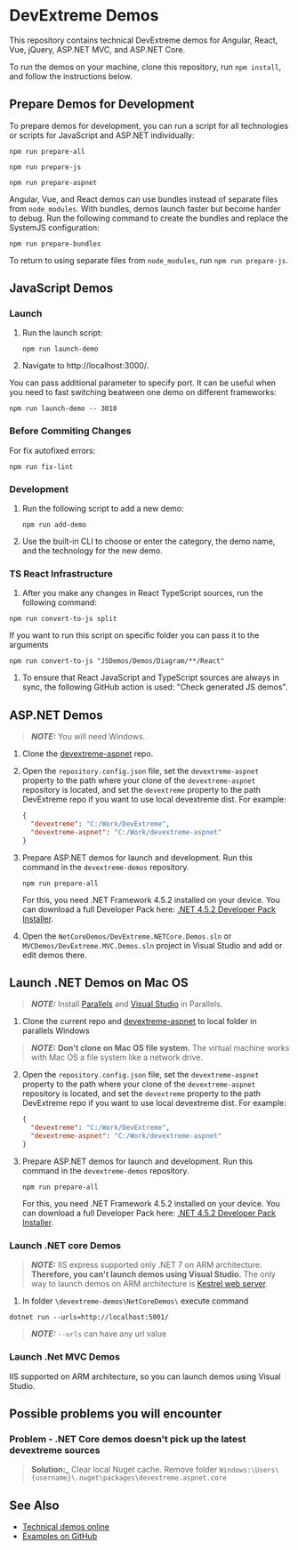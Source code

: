 # DevExtreme Demos
 
This repository contains technical DevExtreme demos for Angular, React, Vue, jQuery, ASP.NET MVC, and ASP.NET Core.

To run the demos on your machine, clone this repository, run `npm install`, and follow the instructions below.

## Prepare Demos for Development

To prepare demos for development, you can run a script for all technologies or scripts for JavaScript and ASP.NET individually:

```
npm run prepare-all
```
```
npm run prepare-js
```
```
npm run prepare-aspnet
```

Angular, Vue, and React demos can use bundles instead of separate files from `node_modules`. With bundles, demos launch faster but become harder to debug. Run the following command to create the bundles and replace the SystemJS configuration:

```
npm run prepare-bundles
```

To return to using separate files from `node_modules`, run `npm run prepare-js`.


## JavaScript Demos

### Launch

1. Run the launch script:

    ```
    npm run launch-demo
    ```

1. Navigate to http://localhost:3000/.

You can pass additional parameter to specify port. It can be useful when you need to fast switching beatween one demo on different frameworks:

```
npm run launch-demo -- 3010
```

### Before Commiting Сhanges

For fix autofixed errors:

```
npm run fix-lint
```

### Development

1. Run the following script to add a new demo:

    ```
    npm run add-demo
    ```

1. Use the built-in CLI to choose or enter the category, the demo name, and the technology for the new demo.

### TS React Infrastructure

1. After you make any changes in React TypeScript sources, run the following command:  

```
npm run convert-to-js split
```

If you want to run this script on specific folder you can pass it to the arguments

```
npm run convert-to-js "JSDemos/Demos/Diagram/**/React"
```

1. To ensure that React JavaScript and TypeScript sources are always in sync, the following GitHub action is used: "Check generated JS demos".

## ASP.NET Demos

> **_NOTE:_** You will need Windows. 

1. Clone the [devextreme-aspnet](https://github.com/DevExpress/devextreme-aspnet) repo.

1. Open the `repository.config.json` file, set the `devextreme-aspnet` property to the path where your clone of the `devextreme-aspnet` repository is located, and set the `devextreme` property to the path DevExtreme repo if you want to use local devextreme dist. For example:

    ```json
    {
      "devextreme": "C:/Work/DevExtreme",
      "devextreme-aspnet": "C:/Work/devextreme-aspnet"
    }
    ```

1. Prepare ASP.NET demos for launch and development. Run this command in the `devextreme-demos` repository.
    ```
    npm run prepare-all
    ```
    For this, you need .NET Framework 4.5.2 installed on your device. You can download a full Developer Pack here: [.NET 4.5.2 Developer Pack Installer](https://dotnet.microsoft.com/en-us/download/dotnet-framework/thank-you/net452-developer-pack-offline-installer).

1. Open the `NetCoreDemos/DevExtreme.NETCore.Demos.sln` or `MVCDemos/DevExtreme.MVC.Demos.sln` project in Visual Studio and add or edit demos there.

## Launch .NET Demos on Mac OS

> **_NOTE:_** Install [Parallels](https://www.parallels.com) and [Visual Studio](https://visualstudio.microsoft.com) in Parallels.

1. Clone the current repo and [devextreme-aspnet](https://github.com/DevExpress/devextreme-aspnet) to local folder in parallels Windows
> **_NOTE:_** **Don't clone on Mac OS file system.** The virtual machine works with Mac OS a file system like a network drive.

2. Open the `repository.config.json` file, set the `devextreme-aspnet` property to the path where your clone of the `devextreme-aspnet` repository is located, and set the `devextreme` property to the path DevExtreme repo if you want to use local devextreme dist. For example:

    ```json
    {
      "devextreme": "C:/Work/DevExtreme",
      "devextreme-aspnet": "C:/Work/devextreme-aspnet"
    }
    ```

3. Prepare ASP.NET demos for launch and development. Run this command in the `devextreme-demos` repository.
    ```
    npm run prepare-all
    ```
    For this, you need .NET Framework 4.5.2 installed on your device. You can download a full Developer Pack here: [.NET 4.5.2 Developer Pack Installer](https://dotnet.microsoft.com/en-us/download/dotnet-framework/thank-you/net452-developer-pack-offline-installer).

### Launch .NET core Demos

> **_NOTE:_** IIS express supported only .NET 7 on ARM architecture. **Therefore, you can't launch demos using Visual Studio.** The only way to launch demos on ARM architecture is [Kestrel web server](https://learn.microsoft.com/en-us/aspnet/core/fundamentals/servers/kestrel?view=aspnetcore-8.0).


1. In folder ```\devextreme-demos\NetCoreDemos\``` execute command
```
dotnet run --urls=http://localhost:5001/
```

> **_NOTE:_** ```--urls``` can have any url value

### Launch .Net MVC Demos

IIS supported on ARM architecture, so you can launch demos using Visual Studio.


## Possible problems you will encounter

### Problem - .NET Core demos doesn't pick up the latest devextreme sources

> **Solution:_** Clear local Nuget cache. Remove folder ```Windows:\Users\{username}\.nuget\packages\devextreme.aspnet.core```

## See Also

- [Technical demos online](https://js.devexpress.com/Demos/)
- [Examples on GitHub](https://github.com/DevExpress/DevExtreme-examples)

